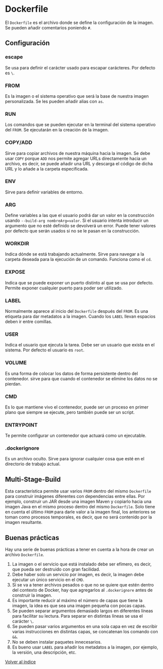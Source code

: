 # Dockerfile

El `Dockerfile` es el archivo donde se define la configuración de la imagen. Se pueden añadir comentarios poniendo `#`.

## Configuración

### escape

Se usa para definir el carácter usado para escapar carácteres. Por defecto es `\`.

### FROM

Es la imagen o el sistema operativo que será la base de nuestra imagen personalizada. Se les pueden añadir alias con `as`.

### RUN

Los comandos que se pueden ejecutar en la terminal del sistema operativo del `FROM`. Se ejecutarán en la creación de la imagen.

### COPY/ADD

Sirve para copiar archivos de nuestra máquina hacia la imagen. Se debe usar `COPY` porque `ADD` nos permite agregar URLs directamente hacia un archivo, es decir, se puede añadir una URL y descarga el código de dicha URL y lo añade a la carpeta especificada.

### ENV

Sirve para definir variables de entorno.

### ARG

Define variables a las que el usuario podrá dar un valor en la construcción usando `--build-arg nombreArg=valor`. Si el usuario intenta introducir un argumento que no esté definido se devolverá un error. Puede tener valores por defecto que serán usados si no se le pasan en la construcción.

### WORKDIR

Indica dónde se está trabajando actualmente. Sirve para navegar a la carpeta deseada para la ejecución de un comando. Funciona como el `cd`.

### EXPOSE

Indica que se puede exponer un puerto distinto al que se usa por defecto. Permite exponer cualquier puerto para poder ser utilizado.

### LABEL

Normalmente aparece al inicio del `Dockerfile` después del `FROM`. Es una etiqueta para dar metadatos a la imagen. Cuando los `LABEL` llevan espacios deben ir entre comillas.

### USER

Indica el usuario que ejecuta la tarea. Debe ser un usuario que exista en el sistema. Por defecto el usuario es `root`.

### VOLUME

Es una forma de colocar los datos de forma persistente dentro del contenedor. sirve para que cuando el contenedor se elimine los datos no se pierdan.

### CMD

Es lo que mantiene vivo el contenedor, puede ser un proceso en primer plano que siempre se ejecute, pero también puede ser un script.

### ENTRYPOINT

Te permite configurar un contenedor que actuará como un ejecutable.

### .dockerignore

Es un archivo oculto. Sirve para ignorar cualquier cosa que esté en el directorio de trabajo actual.

## Multi-Stage-Build

Esta característica permite usar varios `FROM` dentro del mismo `Dockerfile` para construir imágenes diferentes con dependencias entre ellas. Por ejemplo, construir un JAR desde una imagen Maven y copiarlo hacia una imagen Java en el mismo proceso dentro del mismo `Dockerfile`. Solo tiene en cuenta el último `FROM` para darle valor a la imagen final, los anteriores se toman como procesos temporales, es decir, que no será contenido por la imagen resultante.

## Buenas prácticas

Hay una serie de buenas prácticas a tener en cuenta a la hora de crear un archivo `Dockerfile`.

1. La imagen o el servicio que está instalado debe ser efímero, es decir, que pueda ser destruido con gran facilidad.
2. Debe haber solo un servicio por imagen, es decir, la imagen debe ejecutar un único servicio en el `CMD`.
3. Si se va a tener archivos pesados o que no se quiere que estén dentro del contexto de Docker, hay que agregarlos al `.dockerignore` antes de construir la imagen.
4. Es importante reducir al máximo el número de capas que tiene la imagen, la idea es que sea una imagen pequeña con pocas capas.
5. Se pueden separar argumentos demasiado largos en diferentes líneas para facilitar su lectura. Para separar en distintas líneas se usa el carácter `\`.
6. Se pueden pasar varios argumentos en una sola capa en vez de escribir varias instrucciones en distintas capas, se concatenan los comando con `&&`.
7. No se deben instalar paquetes innecesarios.
8. Es bueno usar `LABEL` para añadir los metadatos a la imagen, por ejemplo, la versión, una descripción, etc.

[Volver al índice](../README.md)

